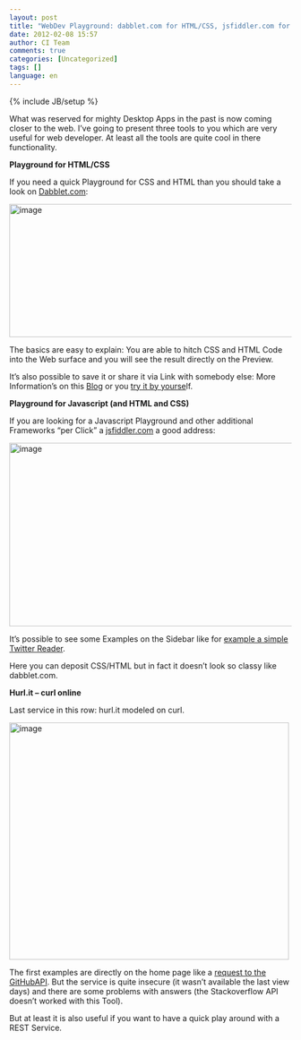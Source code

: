 ```yaml
---
layout: post
title: "WebDev Playground: dabblet.com for HTML/CSS, jsfiddler.com for JS & HUrl.it for REST"
date: 2012-02-08 15:57
author: CI Team
comments: true
categories: [Uncategorized]
tags: []
language: en
---
```

{% include JB/setup %}

  <p>What was reserved for mighty Desktop Apps in the past is now coming closer to the web. I’ve going to present three tools to you which are very useful for web developer. At least all the tools are quite cool in there functionality. </p>
<p><b>Playground for HTML/CSS</b></p>  
  <p>If you need a quick Playground for CSS and HTML than you should take a look on <a href="http://dabblet.com/">Dabblet.com</a>:</p>
<p><img style="background-image: none; border-bottom: 0px; border-left: 0px; padding-left: 0px; padding-right: 0px; border-top: 0px; border-right: 0px; padding-top: 0px" title="image" border="0" alt="image" src="{{BASE_PATH}}/assets/wp-images-de/image1447.png" width="594" height="238" /></p>
<p>The basics are easy to explain: You are able to hitch CSS and HTML Code into the Web surface and you will see the result directly on the Preview.</p>
<p>It’s also possible to save it or share it via Link with somebody else: More Information’s on this <a href="http://blog.dabblet.com/">Blog</a> or you <a href="http://dabblet.com/">try it by yourse</a>lf. </p>
<p><b>Playground for Javascript (and HTML and CSS)</b></p>  
  <p>If you are looking for a Javascript Playground and other additional Frameworks “per Click” a <a href="http://jsfiddle.net/">jsfiddler.com</a> a good address: </p>
<p><img style="background-image: none; border-bottom: 0px; border-left: 0px; padding-left: 0px; padding-right: 0px; border-top: 0px; border-right: 0px; padding-top: 0px" title="image" border="0" alt="image" src="{{BASE_PATH}}/assets/wp-images-de/image1448.png" width="617" height="328" /></p>
<p>It’s possible to see some Examples on the Sidebar like for <a href="http://jsfiddle.net/pborreli/pJgyu/">example a simple Twitter Reader</a>.</p>
<p>Here you can deposit CSS/HTML but in fact it doesn’t look so classy like dabblet.com. </p>
<p><b>Hurl.it – curl online </b></p>
<p>Last service in this row: hurl.it modeled on curl. </p>
<p><a href="{{BASE_PATH}}/assets/wp-images-en/image162.png"><img style="background-image: none; border-bottom: 0px; border-left: 0px; padding-left: 0px; padding-right: 0px; display: inline; border-top: 0px; border-right: 0px; padding-top: 0px" title="image" border="0" alt="image" src="{{BASE_PATH}}/assets/wp-images-en/image_thumb70.png" width="499" height="424" /></a></p>
<p>The first examples are directly on the home page like a <a href="http://hurl.it/hurls/8e0ac4075fa20091ad136326201b98ccecdb6220/e49d01e6beca4dd7561e0865387af315538e3407">request to the GitHubAPI</a>. But the service is quite insecure (it wasn’t available the last view days) and there are some problems with answers (the Stackoverflow API doesn’t worked with this Tool).</p>
<p>But at least it is also useful if you want to have a quick play around with a REST Service.</p>
